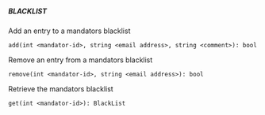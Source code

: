 ##### BLACKLIST

Add an entry to a mandators blacklist


```
add(int <mandator-id>, string <email address>, string <comment>): bool
```

Remove an entry from a mandators blacklist


```
remove(int <mandator-id>, string <email address>): bool
```

Retrieve the mandators blacklist


```
get(int <mandator-id>): BlackList
```
